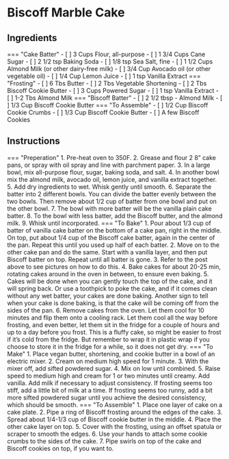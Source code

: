 # Biscoff Marble Cake

## Ingredients

=== "Cake Batter"
    - [ ] 3 Cups Flour, all-purpose
    - [ ] 1 3/4 Cups Cane Sugar
    - [ ] 2 1/2 tsp Baking Soda
    - [ ] 1/8 tsp Sea Salt, fine
    - [ ] 1 1/2 Cups Almond Milk (or other dairy-free milk)
    - [ ] 3/4 Cup Avocado oil (or other vegetable oil)
    - [ ] 1/4 Cup Lemon Juice
    - [ ] 1 tsp Vanilla Extract
=== "Frosting"
    - [ ] 6 Tbs Butter
    - [ ] 2 Tbs Vegetable Shortening
    - [ ] 2 Tbs Biscoff Cookie Butter
    - [ ] 3 Cups Powered Sugar
    - [ ] 1 tsp Vanilla Extract
    - [ ] 1-2 Tbs Almond Milk
=== "Biscoff Batter"
    - [ ] 2 1/2 tbsp - Almond Milk
    - [ ] 1/3 Cup Biscoff Cookie Butter
=== "To Assemble"
    - [ ] 1/2 Cup Biscoff Cookie Crumbs
    - [ ] 1/3 Cup Biscoff Cookie Butter
    - [ ] A few Biscoff Cookies

## Instructions

=== "Preperation"
    1. Pre-heat oven to 350F.
    2. Grease and flour 2 8” cake pans, or spray with oil spray and line with parchment paper.
    3. In a large bowl, mix all-purpose flour, sugar, baking soda, and salt.
    4. In another bowl mix the almond milk, avocado oil, lemon juice, and vanilla extract together.
    5. Add dry ingredients to wet. Whisk gently until smooth.
    6. Separate the batter into 2 different bowls. You can divide the batter evenly between the two bowls. Then remove about 1/2 cup of batter from one bowl and put on the other bowl.
    7. The bowl with more batter will be the vanilla plain cake batter.
    8. To the bowl with less batter, add the Biscoff butter, and the almond milk.
    9. Whisk until incorporated.
=== "To Bake"
    1. Pour about 1/3 cup of batter of vanilla cake batter on the bottom of a cake pan, right in the middle. On top, put about 1/4 cup of the Biscoff cake batter, again in the center of the pan. Repeat this until you used up half of each batter.
    2. Move on to the other cake pan and do the same. Start with a vanilla layer, and then put Biscoff batter on top. Repeat until all batter is gone.
    3. Refer to the post above to see pictures on how to do this.
    4. Bake cakes for about 20-25 min, rotating cakes around in the oven in between, to ensure even baking.
    5. Cakes will be done when you can gently touch the top of the cake, and it will spring back. Or use a toothpick to poke the cake, and if it comes clean without any wet batter, your cakes are done baking. Another sign to tell when your cake is done baking, is that the cake will be coming off from the sides of the pan.
    6. Remove cakes from the oven. Let them cool for 10 minutes and flip them onto a cooling rack. Let them cool all the way before frosting, and even better, let them sit in the fridge for a couple of hours and up to a day before you frost. This is a fluffy cake, so might be easier to frost if it’s cold from the fridge. But remember to wrap it in plastic wrap if you choose to store it in the fridge for a while, so it does not get dry.
=== "To Make"
    1. Place vegan butter, shortening, and cookie butter in a bowl of an electric mixer.
    2. Cream on medium high speed for 1 minute.
    3. With the mixer off, add sifted powdered sugar.
    4. Mix on low until combined.
    5. Raise speed to medium high and cream for 1 or two minutes until creamy. Add vanilla. Add milk if necessary to adjust consistency. If frosting seems too stiff, add a little bit of milk at a time. If frosting seems too runny, add a bit more sifted powdered sugar until you achieve the desired consistency, which should be smooth.
=== "To Assemble"
    1. Place one layer of cake on a cake plate.
    2. Pipe a ring of Biscoff frosting around the edges of the cake.
    3. Spread about 1/4-1/3 cup of Biscoff cookie butter in the middle.
    4. Place the other cake layer on top.
    5. Cover with the frosting, using an offset spatula or scraper to smooth the edges.
    6. Use your hands to attach some cookie crumbs to the sides of the cake.
    7. Pipe swirls on top of the cake and Biscoff cookies on top, if you want to.
